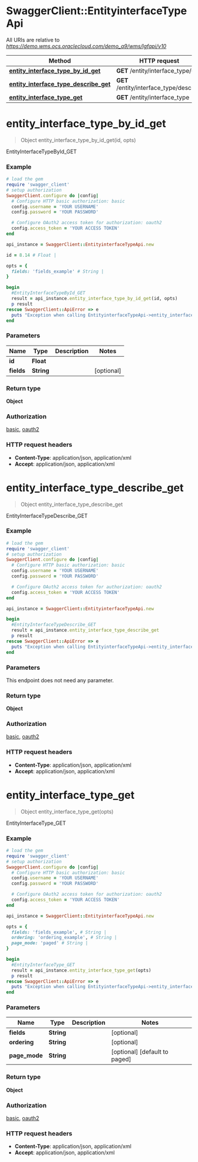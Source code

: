 # SwaggerClient::EntityinterfaceTypeApi

All URIs are relative to *https://demo.wms.ocs.oraclecloud.com/demo_a9/wms/lgfapi/v10*

Method | HTTP request | Description
------------- | ------------- | -------------
[**entity_interface_type_by_id_get**](EntityinterfaceTypeApi.md#entity_interface_type_by_id_get) | **GET** /entity/interface_type/{id} | EntityInterfaceTypeById_GET
[**entity_interface_type_describe_get**](EntityinterfaceTypeApi.md#entity_interface_type_describe_get) | **GET** /entity/interface_type/describe | EntityInterfaceTypeDescribe_GET
[**entity_interface_type_get**](EntityinterfaceTypeApi.md#entity_interface_type_get) | **GET** /entity/interface_type | EntityInterfaceType_GET


# **entity_interface_type_by_id_get**
> Object entity_interface_type_by_id_get(id, opts)

EntityInterfaceTypeById_GET



### Example
```ruby
# load the gem
require 'swagger_client'
# setup authorization
SwaggerClient.configure do |config|
  # Configure HTTP basic authorization: basic
  config.username = 'YOUR USERNAME'
  config.password = 'YOUR PASSWORD'

  # Configure OAuth2 access token for authorization: oauth2
  config.access_token = 'YOUR ACCESS TOKEN'
end

api_instance = SwaggerClient::EntityinterfaceTypeApi.new

id = 8.14 # Float | 

opts = { 
  fields: 'fields_example' # String | 
}

begin
  #EntityInterfaceTypeById_GET
  result = api_instance.entity_interface_type_by_id_get(id, opts)
  p result
rescue SwaggerClient::ApiError => e
  puts "Exception when calling EntityinterfaceTypeApi->entity_interface_type_by_id_get: #{e}"
end
```

### Parameters

Name | Type | Description  | Notes
------------- | ------------- | ------------- | -------------
 **id** | **Float**|  | 
 **fields** | **String**|  | [optional] 

### Return type

**Object**

### Authorization

[basic](../README.md#basic), [oauth2](../README.md#oauth2)

### HTTP request headers

 - **Content-Type**: application/json, application/xml
 - **Accept**: application/json, application/xml



# **entity_interface_type_describe_get**
> Object entity_interface_type_describe_get

EntityInterfaceTypeDescribe_GET



### Example
```ruby
# load the gem
require 'swagger_client'
# setup authorization
SwaggerClient.configure do |config|
  # Configure HTTP basic authorization: basic
  config.username = 'YOUR USERNAME'
  config.password = 'YOUR PASSWORD'

  # Configure OAuth2 access token for authorization: oauth2
  config.access_token = 'YOUR ACCESS TOKEN'
end

api_instance = SwaggerClient::EntityinterfaceTypeApi.new

begin
  #EntityInterfaceTypeDescribe_GET
  result = api_instance.entity_interface_type_describe_get
  p result
rescue SwaggerClient::ApiError => e
  puts "Exception when calling EntityinterfaceTypeApi->entity_interface_type_describe_get: #{e}"
end
```

### Parameters
This endpoint does not need any parameter.

### Return type

**Object**

### Authorization

[basic](../README.md#basic), [oauth2](../README.md#oauth2)

### HTTP request headers

 - **Content-Type**: application/json, application/xml
 - **Accept**: application/json, application/xml



# **entity_interface_type_get**
> Object entity_interface_type_get(opts)

EntityInterfaceType_GET



### Example
```ruby
# load the gem
require 'swagger_client'
# setup authorization
SwaggerClient.configure do |config|
  # Configure HTTP basic authorization: basic
  config.username = 'YOUR USERNAME'
  config.password = 'YOUR PASSWORD'

  # Configure OAuth2 access token for authorization: oauth2
  config.access_token = 'YOUR ACCESS TOKEN'
end

api_instance = SwaggerClient::EntityinterfaceTypeApi.new

opts = { 
  fields: 'fields_example', # String | 
  ordering: 'ordering_example', # String | 
  page_mode: 'paged' # String | 
}

begin
  #EntityInterfaceType_GET
  result = api_instance.entity_interface_type_get(opts)
  p result
rescue SwaggerClient::ApiError => e
  puts "Exception when calling EntityinterfaceTypeApi->entity_interface_type_get: #{e}"
end
```

### Parameters

Name | Type | Description  | Notes
------------- | ------------- | ------------- | -------------
 **fields** | **String**|  | [optional] 
 **ordering** | **String**|  | [optional] 
 **page_mode** | **String**|  | [optional] [default to paged]

### Return type

**Object**

### Authorization

[basic](../README.md#basic), [oauth2](../README.md#oauth2)

### HTTP request headers

 - **Content-Type**: application/json, application/xml
 - **Accept**: application/json, application/xml



